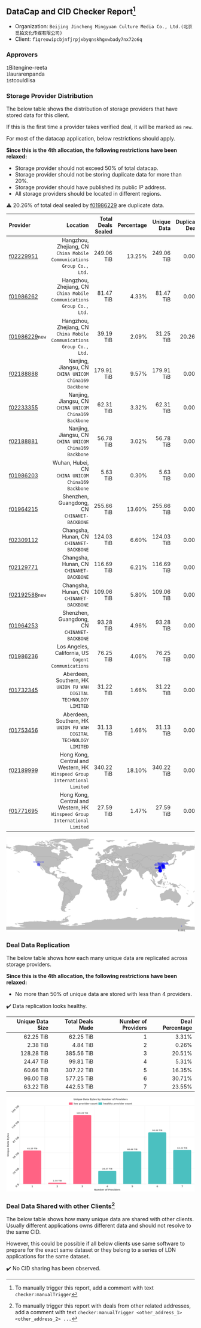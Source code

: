 ## DataCap and CID Checker Report[^1]
 - Organization: `Beijing Jincheng Mingyuan Culture Media Co., Ltd.(北京觅拍文化传媒有限公司)`
 - Client: `f1qreowipcbjnfjrpjxbyqnskhgxwbady7nx72o6q`
### Approvers
`1`Bitengine-reeta<br/>`1`laurarenpanda<br/>`1`stcouldlisa

### Storage Provider Distribution
The below table shows the distribution of storage providers that have stored data for this client.

If this is the first time a provider takes verified deal, it will be marked as `new`.

For most of the datacap application, below restrictions should apply.

**Since this is the 4th allocation, the following restrictions have been relaxed:**
 - Storage provider should not exceed 50% of total datacap.
 - Storage provider should not be storing duplicate data for more than 20%.
 - Storage provider should have published its public IP address.
 - All storage providers should be located in different regions.

⚠️ 20.26% of total deal sealed by [f01986229](https://filfox.info/en/address/f01986229) are duplicate data.

| Provider                                                    |                                                                      Location | Total Deals Sealed | Percentage | Unique Data | Duplicate Deals |
| :---------------------------------------------------------- | ----------------------------------------------------------------------------: | -----------------: | ---------: | ----------: | --------------: |
| [f02229951](https://filfox.info/en/address/f02229951)       |      Hangzhou, Zhejiang, CN<br/>`China Mobile Communications Group Co., Ltd.` |         249.06 TiB |     13.25% |  249.06 TiB |           0.00% |
| [f01986262](https://filfox.info/en/address/f01986262)       |      Hangzhou, Zhejiang, CN<br/>`China Mobile Communications Group Co., Ltd.` |          81.47 TiB |      4.33% |   81.47 TiB |           0.00% |
| [f01986229](https://filfox.info/en/address/f01986229)`new`  |      Hangzhou, Zhejiang, CN<br/>`China Mobile Communications Group Co., Ltd.` |          39.19 TiB |      2.09% |   31.25 TiB |          20.26% |
| [f02188888](https://filfox.info/en/address/f02188888)       |                     Nanjing, Jiangsu, CN<br/>`CHINA UNICOM China169 Backbone` |         179.91 TiB |      9.57% |  179.91 TiB |           0.00% |
| [f02233355](https://filfox.info/en/address/f02233355)       |                     Nanjing, Jiangsu, CN<br/>`CHINA UNICOM China169 Backbone` |          62.31 TiB |      3.32% |   62.31 TiB |           0.00% |
| [f02188881](https://filfox.info/en/address/f02188881)       |                     Nanjing, Jiangsu, CN<br/>`CHINA UNICOM China169 Backbone` |          56.78 TiB |      3.02% |   56.78 TiB |           0.00% |
| [f01986203](https://filfox.info/en/address/f01986203)       |                         Wuhan, Hubei, CN<br/>`CHINA UNICOM China169 Backbone` |           5.63 TiB |      0.30% |    5.63 TiB |           0.00% |
| [f01964215](https://filfox.info/en/address/f01964215)       |                               Shenzhen, Guangdong, CN<br/>`CHINANET-BACKBONE` |         255.66 TiB |     13.60% |  255.66 TiB |           0.00% |
| [f02309112](https://filfox.info/en/address/f02309112)       |                                   Changsha, Hunan, CN<br/>`CHINANET-BACKBONE` |         124.03 TiB |      6.60% |  124.03 TiB |           0.00% |
| [f02129771](https://filfox.info/en/address/f02129771)       |                                   Changsha, Hunan, CN<br/>`CHINANET-BACKBONE` |         116.69 TiB |      6.21% |  116.69 TiB |           0.00% |
| [f02192588](https://filfox.info/en/address/f02192588)`new`  |                                   Changsha, Hunan, CN<br/>`CHINANET-BACKBONE` |         109.06 TiB |      5.80% |  109.06 TiB |           0.00% |
| [f01964253](https://filfox.info/en/address/f01964253)       |                               Shenzhen, Guangdong, CN<br/>`CHINANET-BACKBONE` |          93.28 TiB |      4.96% |   93.28 TiB |           0.00% |
| [f01986236](https://filfox.info/en/address/f01986236)       |                       Los Angeles, California, US<br/>`Cogent Communications` |          76.25 TiB |      4.06% |   76.25 TiB |           0.00% |
| [f01732345](https://filfox.info/en/address/f01732345)       |          Aberdeen, Southern, HK<br/>`UNION FU WAH DIGITAL TECHNOLOGY LIMITED` |          31.22 TiB |      1.66% |   31.22 TiB |           0.00% |
| [f01753456](https://filfox.info/en/address/f01753456)       |          Aberdeen, Southern, HK<br/>`UNION FU WAH DIGITAL TECHNOLOGY LIMITED` |          31.13 TiB |      1.66% |   31.13 TiB |           0.00% |
| [f02189999](https://filfox.info/en/address/f02189999)       | Hong Kong, Central and Western, HK<br/>`Winspeed Group International Limited` |         340.22 TiB |     18.10% |  340.22 TiB |           0.00% |
| [f01771695](https://filfox.info/en/address/f01771695)       | Hong Kong, Central and Western, HK<br/>`Winspeed Group International Limited` |          27.59 TiB |      1.47% |   27.59 TiB |           0.00% |

<img src="https://raw.githubusercontent.com/data-preservation-programs/filplus-checker-assets/main/filecoin-project/filecoin-plus-large-datasets/issues/1276/1692077746001.png"/>

### Deal Data Replication
The below table shows how each many unique data are replicated across storage providers.


**Since this is the 4th allocation, the following restrictions have been relaxed:**
- No more than 50% of unique data are stored with less than 4 providers.

✔️ Data replication looks healthy.

| Unique Data Size | Total Deals Made | Number of Providers | Deal Percentage |
| ---------------: | ---------------: | ------------------: | --------------: |
|        62.25 TiB |        62.25 TiB |                   1 |           3.31% |
|         2.38 TiB |         4.84 TiB |                   2 |           0.26% |
|       128.28 TiB |       385.56 TiB |                   3 |          20.51% |
|        24.47 TiB |        99.81 TiB |                   4 |           5.31% |
|        60.66 TiB |       307.22 TiB |                   5 |          16.35% |
|        96.00 TiB |       577.25 TiB |                   6 |          30.71% |
|        63.22 TiB |       442.53 TiB |                   7 |          23.55% |

<img src="https://raw.githubusercontent.com/data-preservation-programs/filplus-checker-assets/main/filecoin-project/filecoin-plus-large-datasets/issues/1276/1692077746727.png"/>

### Deal Data Shared with other Clients[^3]
The below table shows how many unique data are shared with other clients.
Usually different applications owns different data and should not resolve to the same CID.

However, this could be possible if all below clients use same software to prepare for the exact same dataset or they belong to a series of LDN applications for the same dataset.

✔️ No CID sharing has been observed.

[^1]: To manually trigger this report, add a comment with text `checker:manualTrigger`

[^2]: Deals from those addresses are combined into this report as they are specified with `checker:manualTrigger`

[^3]: To manually trigger this report with deals from other related addresses, add a comment with text `checker:manualTrigger <other_address_1> <other_address_2> ...`
